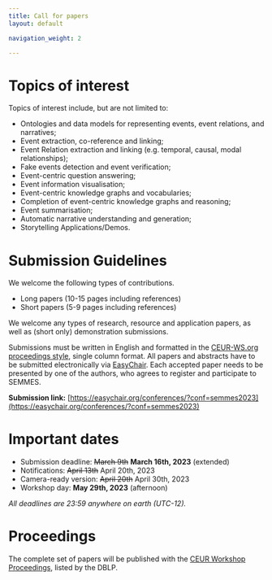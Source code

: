 ```yaml
---
title: Call for papers
layout: default

navigation_weight: 2

---
```


# Topics of interest

Topics of interest include, but are not limited to:
- Ontologies and data models for representing events, event relations, and narratives;
- Event extraction, co-reference and linking;
- Event Relation extraction and linking (e.g. temporal, causal, modal relationships);
- Fake events detection and event verification;
- Event-centric question answering;
- Event information visualisation;
- Event-centric knowledge graphs and vocabularies;
- Completion of event-centric knowledge graphs and reasoning;
- Event summarisation;
- Automatic narrative understanding and generation;
- Storytelling Applications/Demos.

# Submission Guidelines

We welcome the following types of contributions.

- Long papers (10-15 pages including references)
- Short papers (5-9 pages including references)

We welcome any types of research, resource and application papers, as well as (short only) demonstration submissions.

Submissions must be written in English and formatted in the [CEUR-WS.org proceedings style](https://github.com/yamadharma/ceurart), single column format.
All papers and abstracts have to be submitted electronically via [EasyChair](https://easychair.org/conferences/?conf=semmes2023).
Each accepted paper needs to be presented by one of the authors, who agrees to register and participate to SEMMES.

**Submission link:** [https://easychair.org/conferences/?conf=semmes2023](https://easychair.org/conferences/?conf=semmes2023)

# Important dates

* Submission deadline: ~~March 9th~~ **March 16th, 2023** (extended)
* Notifications: ~~April 13th~~ April 20th, 2023
* Camera-ready version: ~~April 20th~~ April 30th, 2023
* Workshop day: **May 29th, 2023** (afternoon)

*All deadlines are 23:59 anywhere on earth (UTC-12).*

# Proceedings

The complete set of papers will be published with the [CEUR Workshop Proceedings](http://CEUR-WS.org), listed by the DBLP.
